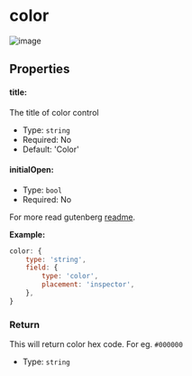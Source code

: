 # color

![image](https://user-images.githubusercontent.com/6297436/39417779-225607bc-4c74-11e8-87af-5402ce2064cf.png)



## Properties

#### title:

The title of color control

- Type: `string`
- Required: No
- Default: 'Color'

#### initialOpen:

- Type: `bool`
- Required: No

For more read gutenberg [readme](https://github.com/WordPress/gutenberg/tree/master/packages/editor/src/components/color-palette).

**Example:**

```js
color: {
	type: 'string',
	field: {
		type: 'color',
		placement: 'inspector',
	},
}
```

### Return

This will return color hex code. For eg. `#000000`

- Type: `string` 
